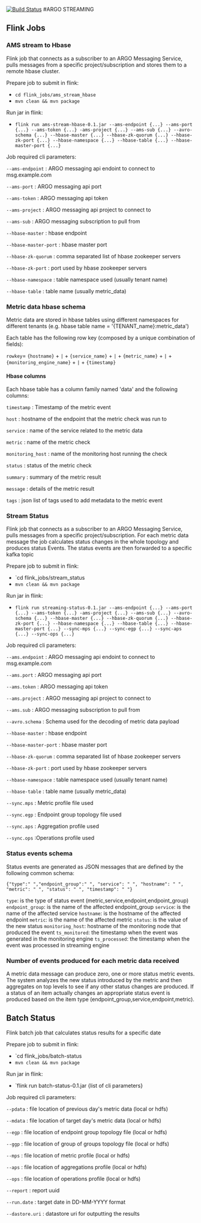 [![Build Status](https://travis-ci.org/ARGOeu/argo-streaming.svg?branch=devel)](https://travis-ci.org/ARGOeu/argo-streaming)
#ARGO STREAMING

## Flink Jobs

### AMS stream to Hbase

Flink job that connects as a subscriber to an ARGO Messaging Service, pulls messages from a specific project/subscription and stores them to a remote hbase cluster.

Prepare job to submit in flink:

- `cd flink_jobs/ams_stream_hbase`
- `mvn clean && mvn package`


Run jar in flink:

- `flink run ams-stream-hbase-0.1.jar --ams-endpoint {...} --ams-port {...} --ams-token {...} -ams-project {...} --ams-sub {...} --avro-schema {...} --hbase-master {...} --hbase-zk-quorum {...} --hbase-zk-port {...} --hbase-namespace {...} --hbase-table {...} --hbase-master-port {...}`

Job required cli parameters:

`--ams-endpoint`      : ARGO messaging api endoint to connect to msg.example.com

`--ams-port`          : ARGO messaging api port

`--ams-token`         : ARGO messaging api token

`--ams-project`       : ARGO messaging api project to connect to

`--ams-sub`           : ARGO messaging subscription to pull from

`--hbase-master`      : hbase endpoint

`--hbase-master-port` : hbase master port

`--hbase-zk-quorum`   : comma separated list of hbase zookeeper servers

`--hbase-zk-port`     : port used by hbase zookeeper servers

`--hbase-namespace`   : table namespace used (usually tenant name)

`--hbase-table`       : table name (usually metric_data)

### Metric data hbase schema

Metric data are stored in hbase tables using different namespaces for different tenants (e.g. hbase table name = '{TENANT_name}:metric_data')

Each table has the following row key (composed by a unique combination of fields):

`rowkey`= `{hostname}` + `|` + `{service_name}` + `|` + `{metric_name}` + `|` + `{monitoring_engine_name}` + `|` + `{timestamp}`

#### Hbase columns

Each hbase table has a column family named 'data' and the following columns:

`timestamp`         : Timestamp of the metric event

`host`              : hostname of the endpoint that the metric check was run to

`service`           : name of the service related to the metric data

`metric`            : name of the metric check

`monitoring_host`   : name of the monitoring host running the check

`status`            : status of the metric check

`summary`           : summary of the metric result

`message`           : details of the metric result

`tags`              : json list of tags used to add metadata to the metric event

### Stream Status

Flink job that connects as a subscriber to an ARGO Messaging Service, pulls messages from a specific project/subscription.
For each metric data message the job calculates status changes in the whole topology and produces status Events.
The status events are then forwarded to a specific kafka topic

Prepare job to submit in flink:

- `cd flink_jobs/stream_status
- `mvn clean && mvn package`


Run jar in flink:

- `flink run streaming-status-0.1.jar --ams-endpoint {...} --ams-port {...} --ams-token {...} -ams-project {...} --ams-sub {...} --avro-schema {...} --hbase-master {...} --hbase-zk-quorum {...} --hbase-zk-port {...} --hbase-namespace {...} --hbase-table {...} --hbase-master-port {...} --sync-mps {...} --sync-egp {...} --sync-aps {...} --sync-ops {...}`

Job required cli parameters:

`--ams.endpoint`      : ARGO messaging api endoint to connect to msg.example.com

`--ams.port`          : ARGO messaging api port

`--ams.token`         : ARGO messaging api token

`--ams.project`       : ARGO messaging api project to connect to

`--ams.sub`           : ARGO messaging subscription to pull from

`--avro.schema`       : Schema used for the decoding of metric data payload

`--hbase-master`      : hbase endpoint

`--hbase-master-port` : hbase master port

`--hbase-zk-quorum`   : comma separated list of hbase zookeeper servers

`--hbase-zk-port`     : port used by hbase zookeeper servers

`--hbase-namespace`   : table namespace used (usually tenant name)

`--hbase-table`       : table name (usually metric_data)

`--sync.mps`          : Metric profile file used

`--sync.egp`          : Endpoint group topology file used

`--sync.aps`          : Aggregation profile used

`--sync.ops`           :Operations profile used

### Status events schema

Status events are generated as JSON messages that are defined by the following common schema:
```
{"type":" ","endpoint_group":" ", "service": " ", "hostname": " ", "metric": " ", "status": " ", "timestamp": " "}
```

`type`: is the type of status event (metric,service,endpoint,endpoint_group)
`endpoint_group`: is the name of the  affected endpoint_group
`service`: is the name of the affected service
`hostname`: is the hostname of the affected endpoint
`metric`: is the name of the affected metric
`status`: is the value of the new status
`monitoring_host`: hostname of the monitoring node that produced the event
`ts_monitored`: the timestamp when the event was generated in the monitoring engine
`ts_processed`: the timestamp when the event was processed in streaming engine

### Number of events produced for each metric data received
A metric data message can produce zero, one or more status metric events. The system analyzes the new status introduced by the metric and then aggregates on top levels to see if any other status changes are produced.
If a status of an item actually changes an appropriate status event is produced based on the item type (endpoint_group,service,endpoint,metric).

## Batch Status

Flink batch job that calculates status results for a specific date

Prepare job to submit in flink:

- `cd flink_jobs/batch-status
- `mvn clean && mvn package`


Run jar in flink:

- `flink run batch-status-0.1.jar {list of cli parameters}

Job required cli parameters:

`--pdata`             : file location of previous day's metric data (local or hdfs)

`--mdata`             : file location of target day's metric data (local or hdfs)

`--egp`               : file location of endpoint group topology file (local or hdfs)

`--ggp`               : file location of group of groups topology file (local or hdfs)

`--mps`               : file location of metric profile (local or hdfs)

`--aps`               : file location of aggregations profile (local or hdfs)

`--ops`               : file location of operations profile (local or hdfs)

`--report`            : report uuid

`--run.date`          : target date in DD-MM-YYYY format

`--dastore.uri`       : datastore uri for outputting the results
